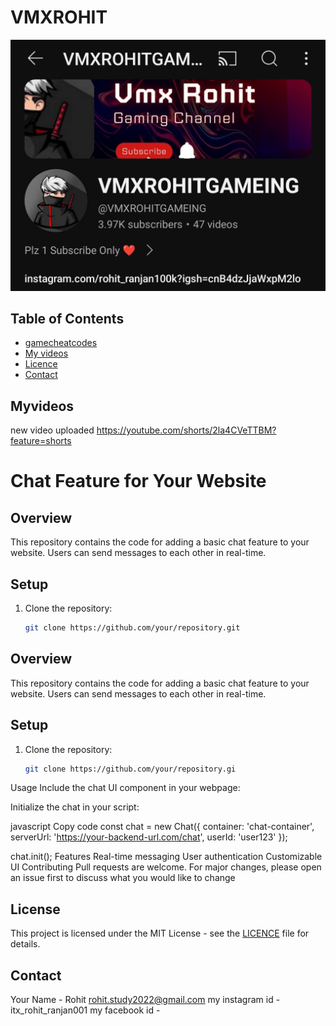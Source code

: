 # VMXROHIT
![My channel interface](./Screenshot_2024-07-13-06-25-13-65_f9ee0578fe1cc94de7482bd41accb329.jpg)

## Table of Contents

- [gamecheatcodes](#gamecheatcodes)
- [My videos](#Myvideos)
- [Licence](#license)
- [Contact](#contact)

## Myvideos
new video uploaded 
https://youtube.com/shorts/2la4CVeTTBM?feature=shorts
# Chat Feature for Your Website

## Overview
This repository contains the code for adding a basic chat feature to your website. Users can send messages to each other in real-time.

## Setup
1. Clone the repository:
   ```bash
   git clone https://github.com/your/repository.git
## Overview
This repository contains the code for adding a basic chat feature to your website. Users can send messages to each other in real-time.

## Setup
1. Clone the repository:
   ```bash
   git clone https://github.com/your/repository.gi
Usage
Include the chat UI component in your webpage:

<HTML>

<div id="chat-container"></div>
<script src="path/to/chat.js"></script>
Initialize the chat in your script:
</HTML>

javascript
Copy code
const chat = new Chat({
  container: 'chat-container',
  serverUrl: 'https://your-backend-url.com/chat',
  userId: 'user123'
});

chat.init();
Features
Real-time messaging
User authentication
Customizable UI
Contributing
Pull requests are welcome. For major changes, please open an issue first to discuss what you would like to change

## License

This project is licensed under the MIT License - see the [LICENCE](LICENCE) file for details.

## Contact

Your Name - Rohit
[rohit.study2022@gmail.com](mailto:rohit.study2022@gmail.com)
my instagram id - itx_rohit_ranjan001
my facebook id -
